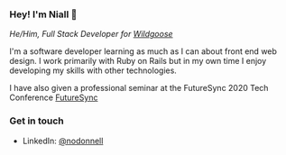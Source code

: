 ### Hey! I'm Niall 👋

*He/Him, Full Stack Developer for [Wildgoose](wearewildgoose.com)*

I'm a software developer learning as much as I can about front end web design. I work primarily with Ruby on Rails but in my own time I enjoy developing my skills with other technologies.

I have also given a professional seminar at the FutureSync 2020 Tech Conference [FutureSync](https://2020.futuresync.co.uk/)

### Get in touch

* LinkedIn: [@nodonnell](https://www.linkedin.com/in/nodonnell/)

<!--
**nodonnell98/nodonnell98** is a ✨ _special_ ✨ repository because its `README.md` (this file) appears on your GitHub profile.

Here are some ideas to get you started:

- 🔭 I’m currently working on ...
- 🌱 I’m currently learning ...
- 👯 I’m looking to collaborate on ...
- 🤔 I’m looking for help with ...
- 💬 Ask me about ...
- 📫 How to reach me: ...
- 😄 Pronouns: ...
- ⚡ Fun fact: ...
-->
